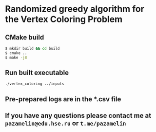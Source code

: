 # Randomized greedy algorithm for the Vertex Coloring Problem

## CMake build
```bash
$ mkdir build && cd build
$ cmake ..
$ make -j8
```

## Run built executable
```bash
./vertex_coloring ../inputs
```

## Pre-prepared logs are in the *.csv file

## If you have any questions please contact me at `pazamelin@edu.hse.ru` or `t.me/pazamelin` 